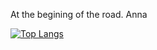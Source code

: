 At the begining of the road.
Anna

[![Top Langs](https://github-readme-stats.vercel.app/api/top-langs/?username=amichno)](https://github.com/anuraghazra/github-readme-stats)
